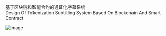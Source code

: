 基于区块链和智能合约的通证化字幕系统  
Design Of Tokenization Subtitling System Based On Blockchain And Smart Contract

![image](https://github.com/LaplaceMan/Subtitle-Token/blob/main/Subtitle%20System/figure3.png)
